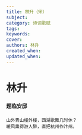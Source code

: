 ```yaml
---
title: 林升（宋）
subject: 
category: 诗词歌赋
tags: 
keywords: 
cover: 
authors: 林升
created_when: 
updated_when: 
---
```


# 林升

#### 题临安邸

```
山外青山楼外楼，西湖歌舞几时休？
暖风熏得游人醉，直把杭州作汴州。
```
